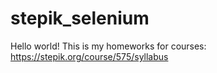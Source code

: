 # stepik_selenium
Hello world! This is my homeworks for courses:
https://stepik.org/course/575/syllabus
